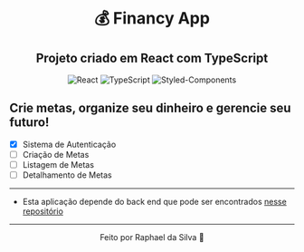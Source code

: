 <div align="center">
  
# :moneybag: Financy App

## Projeto criado em React com TypeScript

  <img alt="React" src="https://img.shields.io/badge/React-20232A?style=for-the-badge&logo=react&logoColor=61DAFB">
  <img alt="TypeScript" src="https://img.shields.io/badge/TypeScript-007ACC?style=for-the-badge&logo=typescript&logoColor=white">
  <img alt="Styled-Components" src="https://img.shields.io/badge/styled--components-DB7093?style=for-the-badge&logo=styled-components&logoColor=white">

</div>

## Crie metas, organize seu dinheiro e gerencie seu futuro!

- [x] Sistema de Autenticação
- [ ] Criação de Metas
- [ ] Listagem de Metas
- [ ] Detalhamento de Metas

---

- Esta aplicação depende do back end que pode ser encontrados <a href="https://github.com/RaphaelDaSilvaDev/financy-backend">nesse repositório</a>

---

<div align="center">
Feito por Raphael da Silva 🚀
</div>
